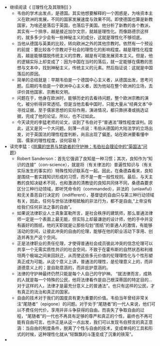 - 继续阅读《 [[理性化及其限制]] 》
	- 韦伯的学术出发点，是德国。其实他想要解释的一个困惑是，为啥资本主义在欧洲的发展，不同的国家发展速度与效果不同。即使德国也算是新教国家，为啥还是落后于英国，也落后于美国。他分析了新教的各个教派，其实有一个排序，越是接近加尔文宗，就越是理性化。而像路德宗这样的，就多多少少会有一些神秘主义的成分，这就是理性化不够彻底。
	- 当他从德国与英美的比较，转向欧洲之外的其他宗教时。依然有一个预设的前提：要比较各个宗教对于社会的理性化的影响程度。越是理性化程度高，越是能够摆脱传统主义的宗教，越是有可能发展资本主义。但是，他的逻辑实际上却变成了：因为中国在当时的落后，就一定能够在儒教的思想与文本中，找到神秘主义，传统主义的元素。然后指证说：这就是中国落后的原因。
	- 简单的总结就是：早期韦伯是一个德国中心主义者，从德国出发，思考问题。后期的韦伯是一个欧洲中心主义者，因为他站在整个欧洲的立场，去评价其他国家、宗教和文明。
	- 问题在于，他身在欧洲时，能够历史的去看待问题，整个欧洲宗教的演化，被分析得非常透彻。但是当他去看中国时，只能大量从“经典文本”中寻找证据，至于儒家思想的实际作用，演进情况，都只靠拼凑或挑选证据，完成了他的论证。所以，也不过如此。
	- 今天读完的李猛老师的论文，谈到了韦伯对于“普通法”理性程度误判。因此，这又是另一个大问题。刻薄一点说：韦伯从德国的大陆法学的立场出发，对于英国法的理性程度判断，尚且出现了偏差。站在欧洲要看懂中国、儒家的理性程度，谈何容易？
- 读完李猛：《[除魔的世界与禁欲者的守护神：韦伯社会理论中的“英国法”问题](http://www.ideobook.com/417/)》
	- Robert Sanderson：首先它强调了良知是一种习惯；其次，良知作为“知识的连接”（con-science），就是将（有关律法的）普遍性知识与（有关实际发生的事实的）特殊性知识联系在一起。因此，在桑德森看来，良知是围绕一套实践知识形成的习惯，而不是一套一般性规则。最后，与天主教的良知决疑术不同，也和激进的清教徒的良知共同体不同，桑德森要求区分三种行动领域，即听凭命令的（commanded），非法的（unlawful）和无关善恶自行决定的（indifferent），基督徒的自由只与第三种行动领域有关，因此，任何与世俗法律相抵触的非法行为，都不是自由,“上帝没有给我们任何非法之事的自由”。
	- 如果说法律职业人士真象富勒所言，是社会秩序的建筑师，那么普通法律师一定是一个表面上最无能，但实际上却最谦逊的设计师，他的手中并没有画好的图纸，他的天职就是让那些勾划“图纸”的普通人的激情，有能够活动的空间，让彼此冲突的自由的伦理，能够在他的职业活动下享用、创造并再生产这个空间。
	- 正是法律职业的责任伦理，才使得普通社会成员彼此冲突的信念伦理可以共享一个无需实质性共识的社会空间，不致于在霍布斯的自然状态和利维坦两个极端之间来回跃迁，从而使这些多元价值的伦理理性化与个性形塑真正成为可能。从这个意义上讲，普通法的理性，是伦理意义上的，而非道德意义上的；是自助意涵的，而非庇护意涵的。
	- 法律的守护神最终仍然只能是每个人自己的守护神。 “就法律而言，成熟的人就是每一个特殊的公民，他将法律看作是自己根深蒂固的特定目的…对于这样的人，法律才是最充分意义上的普通法”。也只有这样的公民，才有真正的法治和真正的国家。
	- 自由的技术对于我们的国度具有更为重要的价值。韦伯当年曾经非常关注“尾随者”（epigone）的问题。对于处于“尾随者”的一代人来说，他们可以不费任何代价，享用并非斗争获得的自由。而丧失了争取自由的过程，“尾随者”的一代也不再具有足够的尊严和真正的个性，最终也不再可能有自由可言。也许正是从这一点出发，我们可以发现韦伯预言的真正意涵：当自由的制度条件，脱离了个性与自由的技术，变成单纯的工具和形式的时候，这种理性化就从“轻飘飘的斗篷变成了沉重的铁笼”。
-